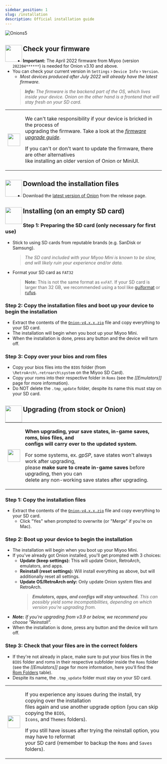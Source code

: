 ```yaml
---
sidebar_position: 1
slug: /installation
description: Official installation guide
---
```


![Onions5](https://user-images.githubusercontent.com/98862735/179318051-39abe99e-79eb-43da-9778-aa9b4f6d1b28.png)


## <sup><img align="left" src="https://user-images.githubusercontent.com/44569252/189428439-d70d00ac-3b1b-416f-a8fb-b47c8c6cead2.png" width="54" /></sup>Check your firmware

- **Important:** The April 2022 firmware from Miyoo (version `202204******`) is needed for Onion v3.10 and above.
- You can check your current version in `Settings` › `Device Info` › `Version`.
  - *Most devices produced after July 2022 will already have the latest firmware.*
  > ***Info:** The firmware is the backend part of the OS, which lives inside your device. Onion on the other hand is a frontend that will stay fresh on your SD card.*

<table align="center"><tr><td>
<img src="https://user-images.githubusercontent.com/44569252/189426364-9984efe1-08f1-4c85-94aa-d48546ca0c45.png" width="40" />
</td><td>

We can't take responsibility if your device is bricked in the process of  
upgrading the firmware. Take a look at the [*firmware upgrade guide*](https://user-images.githubusercontent.com/16885275/170205258-8add4be7-1a1e-4ae5-a8f2-cb13c6703e06.png).

If you can't or don't want to update the firmware, there are other alternatives  
like installing an older version of Onion or MiniUI.

</td></tr></table>


## <sup><img align="left" src="https://user-images.githubusercontent.com/44569252/179302769-4169e57a-860f-4c0e-8792-007e7557ba48.png" width="54" /></sup>Download the installation files

- Download the [latest version of Onion](https://github.com/OnionUI/Onion/releases/latest) from the release page.


## <sup><img align="left" src="https://user-images.githubusercontent.com/44569252/179306127-e8a2c99c-a078-46b0-9561-47abf5c16208.png" width="54" /></sup>Installing (on an empty SD card)

### Step 1: Preparing the SD card (only necessary for first use)
- Stick to using SD cards from reputable brands (e.g. SanDisk or Samsung).
  > *The SD card included with your Miyoo Mini is known to be slow, and will likely ruin your experience and/or data.*
- Format your SD card as `FAT32`
  > **Note:** This is not the same format as `exFAT`.
  > If your SD card is larger than 32 GB, we recommended using a tool like [guiformat](http://ridgecrop.co.uk/index.htm?guiformat.htm) or [rufus](https://rufus.ie/).

### Step 2: Copy the installation files and boot up your device to begin the installation
- Extract the contents of the [`Onion-v4.x.x.zip`](https://github.com/OnionUI/Onion/releases/latest) file and copy everything to your SD card.
- The installation will begin when you boot up your Miyoo Mini.
- When the installation is done, press any button and the device will turn off.

### Step 3: Copy over your bios and rom files
- Copy your bios files into the `BIOS` folder (from `\RetroArch\.retroarch\system` on the Miyoo SD Card).  
- Copy your roms into their respective folder in `Roms` (see the *[[Emulators]]* page for more information).  
- Do NOT delete the `.tmp_update` folder, despite its name this must stay on your SD card.  


## <sup><img align="left" src="https://user-images.githubusercontent.com/44569252/179321292-8198613d-380c-4022-8ce6-ea020cc9b347.png" width="54" /></sup>Upgrading (from stock or Onion)

<table align="center"><tr><td>
<img src="https://user-images.githubusercontent.com/44569252/189432421-c3dba93b-c8c3-4456-b244-c252563ae829.png" width="40" />
</td><td>

**When upgrading, your save states, in-game saves, roms, bios files, and  
configs will carry over to the updated system.**

For some systems, ex. *gpSP*, save states won't always work after upgrading,  
please **make sure to create in-game saves** before upgrading, then you can  
delete any non-working save states after upgrading.

</td></tr></table>

### Step 1: Copy the installation files
- Extract the contents of the [`Onion-v4.x.x.zip`](https://github.com/OnionUI/Onion/releases/latest) file and copy everything to your SD card.
  - Click "Yes" when prompted to overwrite (or "Merge" if you're on Mac).

### Step 2: Boot up your device to begin the installation
- The installation will begin when you boot up your Miyoo Mini.
- If you've already got Onion installed, you'll get prompted with 3 choices:
  - **Update (keep settings):** This will update Onion, RetroArch, emulators, and apps.
  - **Reinstall (reset settings):** Will install everything as above, but will additionally reset all settings.
  - **Update OS/RetroArch only:** Only update Onion system files and RetroArch.
    > ***Emulators, apps, and configs will stay untouched.** This can possibly yield some incompatibilities, depending on which version you're upgrading from.*
- ***Note:** If you're upgrading from v3.9 or below, we recommend you choose "Reinstall".*
- When the installation is done, press any button and the device will turn off.

### Step 3: Check that your files are in the correct folders
- If they're not already in place, make sure to put your bios files in the `BIOS` folder and roms in their respective subfolder inside the `Roms` folder (see the *[[Emulators]]* page for more information, here you'll find the [Rom Folders](https://github.com/OnionUI/Onion/wiki/Emulators#rom-folders---quick-reference) table).
- Despite its name, the `.tmp_update` folder must stay on your SD card.


<table align="center"><tr><td>
<img src="https://user-images.githubusercontent.com/44569252/189427507-27e87caf-2331-485c-a1f4-0f6b250712c8.png" width="40" />
</td><td>

If you experience any issues during the install, try copying over the installation  
files again and use another upgrade option (you can skip copying the `BIOS`,  
`Icons`, and `Themes` folders).

If you still have issues after trying the reinstall option, you may have to reformat  
your SD card (remember to backup the `Roms` and `Saves` folders).

</td></tr></table>
